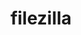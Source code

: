 ---
title: "filezilla"
height: "height:43px"
width: "width:43px"
margin: "margin:2.4%"
img: "/img/partner-logos/filezilla.svg"
class: "partners"
weight: 3
---